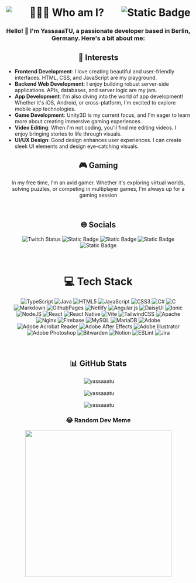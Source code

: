 <h1 align="center">
<img align="right" alt="Static Badge" src="https://img.shields.io/badge/Paypal-black?style=for-the-badge&logo=paypal&logoColor=white&color=%2300457c" href="https://paypal.me/yjumaah"/></p>
 👨🏻‍💻 Who am I?
<img align="left" src="https://visitcount.itsvg.in/api?id=YassaaaTU&label=Profile%20Views&color=12&icon=5&pretty=true" />
 </h1>

<!-- <p align="left"> <img src="https://komarev.com/ghpvc/?username=yassaaatu&label=👁️%20_%20_&color=0e75b6&style=flat-square&abbreviated=true&color=blueviolet" alt="yassaaatu" />  -->
<h3 align="center">Hello! 👋 I'm YassaaaTU, a passionate developer based in Berlin, Germany. Here's a bit about me:</h3>

<h2 align="center">🚀 Interests</h2>

<p align="center">
<ul>
  <li><strong>Frontend Development</strong>: I love creating beautiful and user-friendly interfaces. HTML, CSS, and JavaScript are my playground.</li>
  <li><strong>Backend Web Development</strong>: I enjoy building robust server-side applications. APIs, databases, and server logic are my jam.</li>
  <li><strong>App Development</strong>: I'm also diving into the world of app development! Whether it's iOS, Android, or cross-platform, I'm excited to explore mobile app technologies.</li>
  <li><strong>Game Development</strong>: Unity3D is my current focus, and I'm eager to learn more about creating immersive gaming experiences.</li>
  <li><strong>Video Editing</strong>: When I'm not coding, you'll find me editing videos. I enjoy bringing stories to life through visuals.</li>
  <li><strong>UI/UX Design</strong>: Good design enhances user experiences. I can create sleek UI elements and design eye-catching visuals.</li>
</ul>
</p>

<h2 align="center">🎮 Gaming</h2>

<p align="center">In my free time, I'm an avid gamer. Whether it's exploring virtual worlds, solving puzzles, or competing in multiplayer games, I'm always up for a gaming session</p>
<p>&nbsp;</p>
<h2 align="center">🌐 Socials</h2>

<p align="center">
<img alt="Twitch Status" src="https://img.shields.io/twitch/status/DeceasedGhostt?style=for-the-badge&logo=twitch&logoColor=white&labelColor=purple&link=https%3A%2F%2Fwww.twitch.tv%2Fdeceasedghostt">
<img alt="Static Badge" src="https://img.shields.io/badge/twitter-black?style=for-the-badge&logo=x&color=black&link=https%3A%2F%2Ftwitter.com%2FDeceasedGhostt">
<img alt="Static Badge" src="https://img.shields.io/badge/YOUTUBE-black?style=for-the-badge&logo=youtube&color=red&link=https%3A%2F%2Fwww.youtube.com%2F%40DeceasedGhost">
<img alt="Static Badge" src="https://img.shields.io/badge/reddit-black?style=for-the-badge&logo=reddit&logoColor=white&color=orange&link=https%3A%2F%2Fwww.reddit.com%2Fuser%2FDeceasedGhost%2F">
<img alt="Static Badge" src="https://img.shields.io/badge/tiktok-black?style=for-the-badge&logo=tiktok&logoColor=white&color=black&link=https%3A%2F%2Fwww.tiktok.com%2F%40deceasedghostt">
</p>
<!-- [![Behance](https://img.shields.io/badge/Behance-1769ff?logo=behance&logoColor=white)](https://behance.net/Placeholder)
[![Discord](https://img.shields.io/badge/Discord-%237289DA.svg?logo=discord&logoColor=white)](https://discord.gg/Placeholder)
[![Facebook](https://img.shields.io/badge/Facebook-%231877F2.svg?logo=Facebook&logoColor=white)](https://facebook.com/Placeholder)
[![Instagram](https://img.shields.io/badge/Instagram-%23E4405F.svg?logo=Instagram&logoColor=white)](https://instagram.com/Placeholder)
[![LinkedIn](https://img.shields.io/badge/LinkedIn-%230077B5.svg?logo=linkedin&logoColor=white)](https://linkedin.com/in/Placeholder)
[![Medium](https://img.shields.io/badge/Medium-12100E?logo=medium&logoColor=white)](https://medium.com/@Placeholder)
[![Pinterest](https://img.shields.io/badge/Pinterest-%23E60023.svg?logo=Pinterest&logoColor=white)](https://pinterest.com/Placeholder)
[![Quora](https://img.shields.io/badge/Quora-%23B92B27.svg?logo=Quora&logoColor=white)](https://quora.com/profile/Placeholder) -->
<!-- [![Stack Overflow](https://img.shields.io/badge/-Stackoverflow-FE7A16?logo=stack-overflow&logoColor=white)](https://stackoverflow.com/users/Placeholder) -->
<!-- [![Codepen](https://img.shields.io/badge/Codepen-000000?style=for-the-badge&logo=codepen&logoColor=white)](https://codepen.io/Placeholder)
[![Mastodon](https://img.shields.io/badge/-MASTODON-%232B90D9?style=for-the-badge&logo=mastodon&logoColor=white)](https://mastodon.social/@Placeholder) -->

<p>&nbsp;</p>

<h1 align="center">💻 Tech Stack</h1>

<p align="center">

<img alt="TypeScript" src="https://img.shields.io/badge/typescript-%23007ACC.svg?style=for-the-badge&logo=typescript&logoColor=white">
<img alt="Java" src="https://img.shields.io/badge/java-%23ED8B00.svg?style=for-the-badge&logo=openjdk&logoColor=white">
<img alt="HTML5" src="https://img.shields.io/badge/html5-%23E34F26.svg?style=for-the-badge&logo=html5&logoColor=white">
<img alt="JavaScript" src="https://img.shields.io/badge/javascript-%23323330.svg?style=for-the-badge&logo=javascript&logoColor=%23F7DF1E">
<img alt="CSS3" src="https://img.shields.io/badge/css3-%231572B6.svg?style=for-the-badge&logo=css3&logoColor=white">
<img alt="C#" src="https://img.shields.io/badge/c%23-%23239120.svg?style=for-the-badge&logo=csharp&logoColor=white">
<img alt="C" src="https://img.shields.io/badge/c-%2300599C.svg?style=for-the-badge&logo=c&logoColor=white">
<img alt="Markdown" src="https://img.shields.io/badge/markdown-%23000000.svg?style=for-the-badge&logo=markdown&logoColor=white">
<img alt="GithubPages" src="https://img.shields.io/badge/github%20pages-121013?style=for-the-badge&logo=github&logoColor=white">
<img alt="Netlify" src="https://img.shields.io/badge/netlify-%23000000.svg?style=for-the-badge&logo=netlify&logoColor=#00C7B7">
<img alt="Angular.js" src="https://img.shields.io/badge/angular.js-%23E23237.svg?style=for-the-badge&logo=angularjs&logoColor=white">
<img alt="DaisyUI" src="https://img.shields.io/badge/daisyui-5A0EF8?style=for-the-badge&logo=daisyui&logoColor=white">
<img alt="Ionic" src="https://img.shields.io/badge/Ionic-%233880FF.svg?style=for-the-badge&logo=Ionic&logoColor=white">
<img alt="NodeJS" src="https://img.shields.io/badge/node.js-6DA55F?style=for-the-badge&logo=node.js&logoColor=white">
<!-- <img alt="Next JS" src="https://img.shields.io/badge/Next-black?style=for-the-badge&logo=next.js&logoColor=white"> -->
<img alt="React" src="https://img.shields.io/badge/react-%2320232a.svg?style=for-the-badge&logo=react&logoColor=%2361DAFB">
<img alt="React Native" src="https://img.shields.io/badge/react_native-%2320232a.svg?style=for-the-badge&logo=react&logoColor=%2361DAFB">
<img alt="Vite" src="https://img.shields.io/badge/vite-%23646CFF.svg?style=for-the-badge&logo=vite&logoColor=white">
<img alt="TailwindCSS" src="https://img.shields.io/badge/tailwindcss-%2338B2AC.svg?style=for-the-badge&logo=tailwind-css&logoColor=white">
<img alt="Apache" src="https://img.shields.io/badge/apache-%23D42029.svg?style=for-the-badge&logo=apache&logoColor=white">
<img alt="Nginx" src="https://img.shields.io/badge/nginx-%23009639.svg?style=for-the-badge&logo=nginx&logoColor=white">
<img alt="Firebase" src="https://img.shields.io/badge/Firebase-039BE5?style=for-the-badge&logo=Firebase&logoColor=white">
<img alt="MySQL" src="https://img.shields.io/badge/mysql-%2300000f.svg?style=for-the-badge&logo=mysql&logoColor=white">
<img alt="MariaDB" src="https://img.shields.io/badge/MariaDB-003545?style=for-the-badge&logo=mariadb&logoColor=white">
<img alt="Adobe" src="https://img.shields.io/badge/adobe-%23FF0000.svg?style=for-the-badge&logo=adobe&logoColor=white">
<img alt="Adobe Acrobat Reader" src="https://img.shields.io/badge/Adobe%20Acrobat%20Reader-EC1C24.svg?style=for-the-badge&logo=Adobe%20Acrobat%20Reader&logoColor=white">
<img alt="Adobe After Effects" src="https://img.shields.io/badge/Adobe%20After%20Effects-9999FF.svg?style=for-the-badge&logo=Adobe%20After%20Effects&logoColor=white">
<img alt="Adobe Illustrator" src="https://img.shields.io/badge/adobe%20illustrator-%23FF9A00.svg?style=for-the-badge&logo=adobe%20illustrator&logoColor=white">
<img alt="Adobe Photoshop" src="https://img.shields.io/badge/adobe%20photoshop-%2331A8FF.svg?style=for-the-badge&logo=adobe%20photoshop&logoColor=white">
<img alt="Bitwarden" src="https://img.shields.io/badge/bitwarden-%23175DDC.svg?style=for-the-badge&logo=bitwarden&logoColor=white">
<img alt="Notion" src="https://img.shields.io/badge/Notion-%23000000.svg?style=for-the-badge&logo=notion&logoColor=white">
<img alt="ESLint" src="https://img.shields.io/badge/ESLint-4B3263?style=for-the-badge&logo=eslint&logoColor=white">
<img alt="Jira" src="https://img.shields.io/badge/jira-%230A0FFF.svg?style=for-the-badge&logo=jira&logoColor=white">
</p>

<p>&nbsp;</p>

<h2 align="center">📊 GitHub Stats</h2>

<p align="center">&nbsp;<img align="center" src="https://github-readme-stats.vercel.app/api/top-langs?username=yassaaatu&show_icons=true&locale=en&layout=donut&theme=dracula&type=svg&large_count" alt="yassaaatu" /></p>

<p align="center">&nbsp;<img align="center" src="https://github-readme-stats.vercel.app/api?username=yassaaatu&show_icons=true&locale=en&theme=dracula&type=svg" alt="yassaaatu" /></p>

<p align="center">&nbsp;<img align="center" src="https://github-readme-streak-stats.herokuapp.com/?user=yassaaatu&theme=dracula&type=svg" alt="yassaaatu" /></p>



<!-- ## 💰 You can help me by Donating

<img alt="Static Badge" src="https://img.shields.io/badge/Paypal-black?style=for-the-badge&logo=paypal&logoColor=white&color=%2300457c" href="https://paypal.me/yjumaah"/></p> -->

<!-- [![BuyMeACoffee](https://img.shields.io/badge/Buy%20Me%20a%20Coffee-ffdd00?style=for-the-badge&logo=buy-me-a-coffee&logoColor=black)](https://buymeacoffee.com/template) -->
<!-- [![PayPal](https://img.shields.io/badge/PayPal-00457C?style=for-the-badge&logo=paypal&logoColor=white)](https://paypal.me/yjumaah) -->
<!-- [![Patreon](https://img.shields.io/badge/Patreon-F96854?style=for-the-badge&logo=patreon&logoColor=white)](https://patreon.com/template)
[![Ko-Fi](https://img.shields.io/badge/Ko--fi-F16061?style=for-the-badge&logo=ko-fi&logoColor=white)](https://ko-fi.com/template) -->

<!-- ## 📈 Visitor Count

[![](https://visitcount.itsvg.in/api?id=YassaaaTU&label=Profile%20Views&color=12&icon=5&pretty=true)](https://visitcount.itsvg.in) -->

<h3 align="center">😂 Random Dev Meme</h3>

<p align="center">
<img src='https://randommeme-five.vercel.app/' style="height: 400px;"/>
</p>

<!-- Proudly created with GPRM ( https://gprm.itsvg.in ) -->
